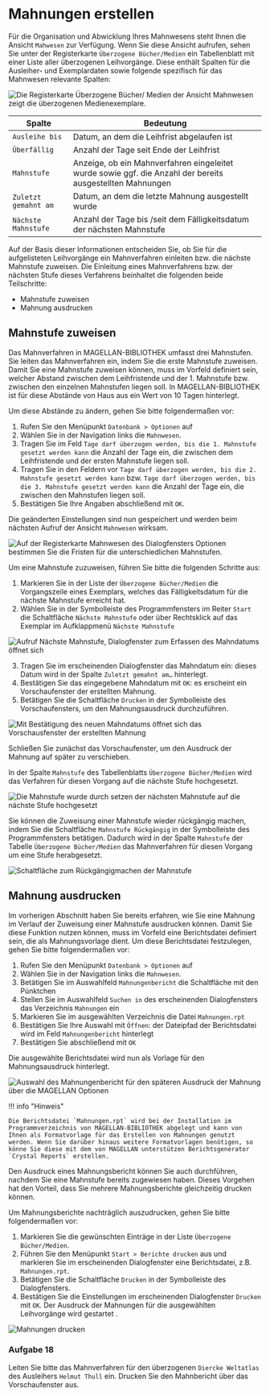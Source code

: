 # Mahnungen erstellen

Für die Organisation und Abwicklung Ihres Mahnwesens steht Ihnen die Ansicht `Mahwesen` zur Verfügung. Wenn Sie diese Ansicht aufrufen, sehen Sie unter der Registerkarte `Überzogene Bücher/Medien` ein Tabellenblatt mit einer Liste aller überzogenen Leihvorgänge. Diese enthält Spalten für die Ausleiher- und Exemplardaten sowie folgende spezifisch für das Mahnwesen relevante Spalten:

![Die Registerkarte `Überzogene Bücher/ Medien` der Ansicht `Mahnwesen` zeigt die überzogenen Medienexemplare.](/assets/images/bibliothek/mahnwesen01.png)


| Spalte                              | Bedeutung                           |
| --------------------------------------- | ----------------------------------- |
| `Ausleihe bis` | Datum, an dem die Leihfrist abgelaufen ist|
| `Überfällig` | Anzahl der Tage seit Ende der Leihfrist |
| `Mahnstufe` | Anzeige, ob ein Mahnverfahren eingeleitet wurde sowie ggf. die Anzahl der bereits ausgestellten Mahnungen |
| `Zuletzt gemahnt am` | Datum, an dem die letzte Mahnung ausgestellt wurde |
| `Nächste Mahnstufe` | Anzahl der Tage bis /seit dem Fälligkeitsdatum der nächsten Mahnstufe|

Auf der Basis dieser Informationen entscheiden Sie, ob Sie für die aufgelisteten Leihvorgänge ein Mahnverfahren einleiten bzw. die nächste Mahnstufe zuweisen. Die Einleitung eines Mahnverfahrens bzw. der nächsten Stufe dieses Verfahrens beinhaltet die folgenden beide Teilschritte:

* Mahnstufe zuweisen
* Mahnung ausdrucken

## Mahnstufe zuweisen 

Das Mahnverfahren in MAGELLAN-BIBLIOTHEK umfasst drei Mahnstufen. Sie leiten das Mahnverfahren ein, indem Sie die erste Mahnstufe zuweisen. Damit Sie eine Mahnstufe zuweisen können, muss im Vorfeld definiert sein, welcher Abstand zwischen dem Leihfristende und der 1. Mahnstufe bzw. zwischen den einzelnen Mahnstufen liegen soll. In MAGELLAN-BIBLIOTHEK ist für diese Abstände von Haus aus ein Wert von 10 Tagen hinterlegt.

Um diese Abstände zu ändern, gehen Sie bitte folgendermaßen vor:

1. Rufen Sie den Menüpunkt `Datenbank > Optionen` auf
2. Wählen Sie in der Navigation links die `Mahnwesen`.
3. Tragen Sie im Feld `Tage darf überzogen werden, bis die 1. Mahnstufe gesetzt werden kann` die Anzahl der Tage ein, die zwischen dem Leihfristende und der ersten Mahnstufe liegen soll.
4. Tragen Sie in den Feldern vor `Tage darf überzogen werden, bis die 2. Mahnstufe gesetzt werden kann` bzw. `Tage darf überzogen werden, bis die 3. Mahnstufe gesetzt werden kann` die Anzahl der Tage ein, die zwischen den Mahnstufen liegen soll.
5. Bestätigen Sie Ihre Angaben abschließend mit `OK`.

Die geänderten Einstellungen sind nun gespeichert und werden beim nächsten Aufruf der Ansicht `Mahnwesen` wirksam.

![Auf der Registerkarte `Mahnwesen` des Dialogfensters `Optionen` bestimmen Sie die Fristen für die unterschiedlichen Mahnstufen.](/assets/images/bibliothek/mahnwesen02.png)

Um eine Mahnstufe zuzuweisen, führen Sie bitte die folgenden Schritte aus:

1. Markieren Sie in der Liste der `Überzogene Bücher/Medien` die Vorgangszeile eines Exemplars, welches das Fälligkeitsdatum für die nächste Mahnstufe erreicht hat.
2. Wählen Sie in der Symbolleiste des Programmfensters im Reiter `Start` die Schaltfläche `Nächste Mahnstufe` oder über Rechtsklick auf das Exemplar im Aufklappmenü `Nächste Mahnstufe`

![Aufruf `Nächste Mahnstufe`, Dialogfenster zum Erfassen des Mahndatums öffnet sich ](/assets/images/bibliothek/mahnwesen03.png)

3. Tragen Sie im erscheinenden Dialogfenster das Mahndatum ein: dieses Datum wird in der Spalte `Zuletzt gemahnt am…` hinterlegt.
4. Bestätigen Sie das eingegebene Mahndatum mit `OK`: es erscheint ein Vorschaufenster der erstellten Mahnung.
5. Betätigen Sie die Schaltfläche `Drucken` in der Symbolleiste des Vorschaufensters, um den Mahnungsausdruck durchzuführen.

![Mit Bestätigung des neuen Mahndatums öffnet sich das Vorschausfenster der erstellten Mahnung ](/assets/images/bibliothek/mahnwesen04.png)

Schließen Sie zunächst das Vorschaufenster, um den Ausdruck der Mahnung auf später zu verschieben.

In der Spalte `Mahnstufe` des Tabellenblatts `Überzogene Bücher/Medien` wird das Verfahren für diesen Vorgang auf die nächste Stufe hochgesetzt.

![Die Mahnstufe wurde durch setzen der nächsten Mahnstufe auf die nächste Stufe hochgesetzt](/assets/images/bibliothek/mahnwesen05.png)

Sie können die Zuweisung einer Mahnstufe wieder rückgängig machen, indem Sie die Schaltfläche `Mahnstufe Rückgängig` in der Symbolleiste des Programmfensters betätigen. Dadurch wird in der Spalte `Mahnstufe` der Tabelle `Überzogene Bücher/Medien` das Mahnverfahren für diesen Vorgang um eine Stufe herabgesetzt.

![Schaltfläche zum Rückgängigmachen der Mahnstufe](/assets/images/bibliothek/mahnwesen06.png)

## Mahnung ausdrucken

Im vorherigen Abschnitt haben Sie bereits erfahren, wie Sie eine Mahnung im Verlauf der Zuweisung einer Mahnstufe ausdrucken können. Damit Sie diese Funktion nutzen können, muss im Vorfeld eine Berichtsdatei definiert sein, die als Mahnungsvorlage dient. Um diese Berichtsdatei festzulegen, gehen Sie bitte folgendermaßen vor:

1. Rufen Sie den Menüpunkt `Datenbank > Optionen` auf
2. Wählen Sie in der Navigation links die `Mahnwesen`.
3. Betätigen Sie im Auswahlfeld `Mahnungenbericht` die Schaltfläche mit den Pünktchen
3. Stellen Sie im Auswahlfeld `Suchen in` des erscheinenden Dialogfensters das Verzeichnis `Mahnungen` ein
4. Markieren Sie im ausgewählten Verzeichnis die Datei `Mahnungen.rpt`
5. Bestätigen Sie Ihre Auswahl mit `Öffnen`: der Dateipfad der Berichtsdatei wird im Feld `Mahnungenbericht` hinterlegt
6. Bestätigen Sie abschließend mit `OK`

Die ausgewählte Berichtsdatei wird nun als Vorlage für den Mahnungsausdruck hinterlegt.

![Auswahl des Mahnungenbericht für den späteren Ausdruck der Mahnung über die MAGELLAN Optionen](/assets/images/bibliothek/mahnwesen07.png)

!!! info "Hinweis"

    Die Berichtsdatei `Mahnungen.rpt` wird bei der Installation im Programmverzeichnis von MAGELLAN-BIBLIOTHEK abgelegt und kann von Ihnen als Formatvorlage für das Erstellen von Mahnungen genutzt werden. Wenn Sie darüber hinaus weitere Formatvorlagen benötigen, so könne Sie diese mit dem von MAGELLAN unterstützen Berichtsgenerator `Crystal Reports` erstellen.

Den Ausdruck eines Mahnungsbericht können Sie auch durchführen, nachdem Sie eine Mahnstufe bereits zugewiesen haben. Dieses Vorgehen hat den Vorteil, dass Sie mehrere Mahnungsberichte gleichzeitig drucken können.

Um Mahnungsberichte nachträglich auszudrucken, gehen Sie bitte folgendermaßen vor:

1. Markieren Sie die gewünschten Einträge in der Liste `Überzogene Bücher/Medien`.
2. Führen Sie den Menüpunkt `Start > Berichte drucken` aus und markieren Sie im erscheinenden Dialogfenster eine Berichtsdatei, z.B. `Mahnungen.rpt`.
3. Betätigen Sie die Schaltfläche `Drucken` in der Symbolleiste des Dialogfensters.
4. Bestätigen Sie die Einstellungen im erscheinenden Dialogfenster `Drucken` mit `OK`.
Der Ausdruck der Mahnungen für die ausgewählten Leihvorgänge wird gestartet .

![Mahnungen drucken](/assets/images/bibliothek/mahnwesen08.png)

### Aufgabe 18

Leiten Sie bitte das Mahnverfahren für den überzogenen `Diercke Weltatlas` des Ausleihers `Helmut Thull` ein. Drucken Sie den Mahnbericht über das Vorschaufenster aus.
